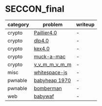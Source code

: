 # SECCON_final
category | problem | writeup
--- | --- | ---
crypto | [Paillier4.0](crypto/Paillier4.0) | -
crypto | [dlp4.0](crypto/dlp4.0) | -
crypto | [kex4.0](crypto/kex4.0) | -
crypto | [muck-a-mac](crypto/muck-a-mac) | -
crypto | [v_v_m_m_v_m_m](crypto/v_v_m_m_v_m_m) | -
misc | [whitespace-js](misc/whitespace-js) | -
pwnable | [babyheap 1970](pwnable/babyheap%201970) | -
pwnable | [bomberman](pwnable/bomberman) | -
web | [babywaf](web/babywaf) | -
